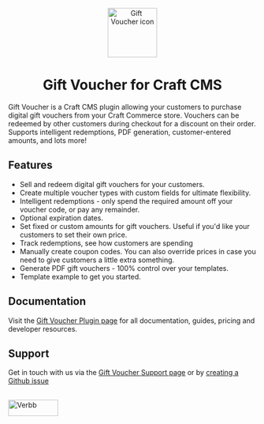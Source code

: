 <p align="center"><img src="https://verbb.imgix.net/plugins/gift-voucher/gift-voucher-icon.svg" width="100" height="100" alt="Gift Voucher icon"></p>
<h1 align="center">Gift Voucher for Craft CMS</h1>

Gift Voucher is a Craft CMS plugin allowing your customers to purchase digital gift vouchers from your Craft Commerce store. Vouchers can be redeemed by other customers during checkout for a discount on their order. Supports intelligent redemptions, PDF generation, customer-entered amounts, and lots more!

## Features
- Sell and redeem digital gift vouchers for your customers.
- Create multiple voucher types with custom fields for ultimate flexibility.
- Intelligent redemptions - only spend the required amount off your voucher code, or pay any remainder.
- Optional expiration dates.
- Set fixed or custom amounts for gift vouchers. Useful if you'd like your customers to set their own price.
- Track redemptions, see how customers are spending
- Manually create coupon codes. You can also override prices in case you need to give customers a little extra something.
- Generate PDF gift vouchers - 100% control over your templates.
- Template example to get you started.

## Documentation
Visit the [Gift Voucher Plugin page](https://verbb.io/craft-plugins/gift-voucher) for all documentation, guides, pricing and developer resources.

## Support
Get in touch with us via the [Gift Voucher Support page](https://verbb.io/craft-plugins/gift-voucher/support) or by [creating a Github issue](https://github.com/verbb/gift-voucher/issues)

<h2></h2>

<a href="https://verbb.io" target="_blank">
    <img width="101" height="33" src="https://verbb.io/assets/img/verbb-pill.svg" alt="Verbb">
</a>
